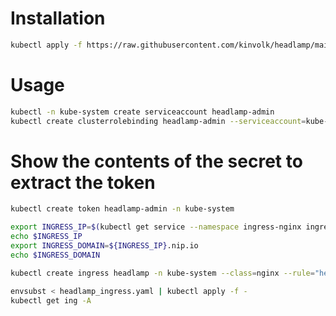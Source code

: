 # Installation

```bash
kubectl apply -f https://raw.githubusercontent.com/kinvolk/headlamp/main/kubernetes-headlamp.yaml
```

# Usage

```bash
kubectl -n kube-system create serviceaccount headlamp-admin
kubectl create clusterrolebinding headlamp-admin --serviceaccount=kube-system:headlamp-admin --clusterrole=cluster-admin
```

# Show the contents of the secret to extract the token
```bash
kubectl create token headlamp-admin -n kube-system
```

```bash
export INGRESS_IP=$(kubectl get service --namespace ingress-nginx ingress-nginx-controller -o jsonpath='{.status.loadBalancer.ingress[].ip}')
echo $INGRESS_IP
export INGRESS_DOMAIN=${INGRESS_IP}.nip.io
echo $INGRESS_DOMAIN
```

```bash
kubectl create ingress headlamp -n kube-system --class=nginx --rule="headlamp.${INGRESS_DOMAIN}/*=headlamp:80"
```

```bash
envsubst < headlamp_ingress.yaml | kubectl apply -f -
kubectl get ing -A
```
